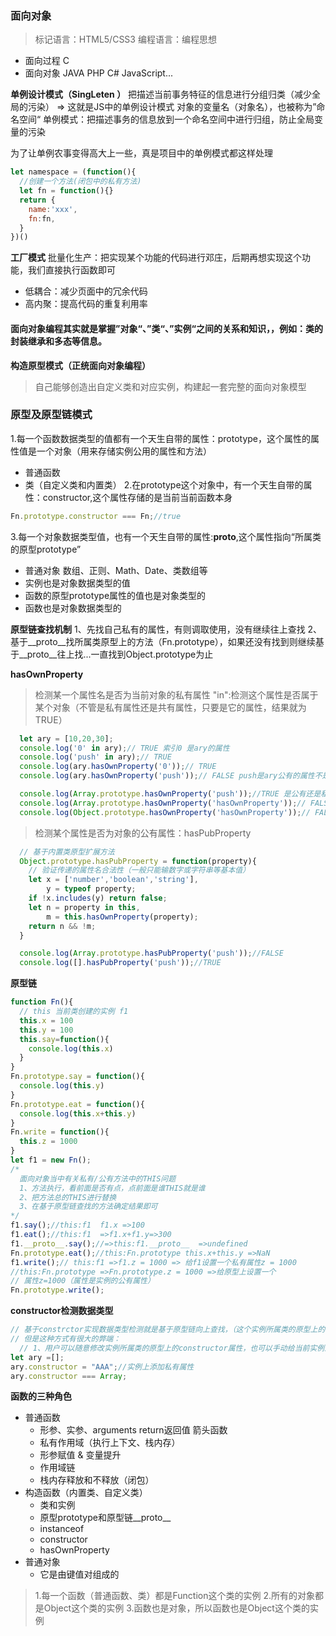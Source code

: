 ### 面向对象
> 标记语言：HTML5/CSS3
> 编程语言：编程思想
  - 面向过程 C
  - 面向对象 JAVA PHP C# JavaScript...

**单例设计模式（SingLeten ）**
把描述当前事务特征的信息进行分组归类（减少全局的污染）
=> 这就是JS中的单例设计模式     对象的变量名（对象名），也被称为”命名空间“
单例模式：把描述事务的信息放到一个命名空间中进行归组，防止全局变量的污染

为了让单例农事变得高大上一些，真是项目中的单例模式都这样处理
```javascript
let namespace = (function(){
  //创建一个方法(闭包中的私有方法)
  let fn = function(){}
  return {
    name:'xxx',
    fn:fn,
  }
})()
```
**工厂模式**
批量化生产：把实现某个功能的代码进行邓庄，后期再想实现这个功能，我们直接执行函数即可
- 低耦合：减少页面中的冗余代码
- 高内聚：提高代码的重复利用率

#### 面向对象编程其实就是掌握”对象“、”类“、”实例“之间的关系和知识，，例如：类的封装继承和多态等信息。


**构造原型模式（正统面向对象编程）**
> 自己能够创造出自定义类和对应实例，构建起一套完整的面向对象模型


### 原型及原型链模式

1.每一个函数数据类型的值都有一个天生自带的属性：prototype，这个属性的属性值是一个对象（用来存储实例公用的属性和方法）
  - 普通函数
  - 类（自定义类和内置类）
2.在prototype这个对象中，有一个天生自带的属性：constructor,这个属性存储的是当前当前函数本身
  ```javascript
  Fn.prototype.constructor === Fn;//true
  ```
3.每一个对象数据类型值，也有一个天生自带的属性:__proto__,这个属性指向“所属类的原型prototype”
  - 普通对象 数组、正则、Math、Date、类数组等
  - 实例也是对象数据类型的值
  - 函数的原型prototype属性的值也是对象类型的
  - 函数也是对象数据类型的
    
**原型链查找机制**
1、先找自己私有的属性，有则调取使用，没有继续往上查找
2、基于__proto__找所属类原型上的方法（Fn.prototype），如果还没有找到则继续基于__proto__往上找...一直找到Object.prototype为止

**hasOwnProperty**
> 检测某一个属性名是否为当前对象的私有属性
> "in":检测这个属性是否属于某个对象（不管是私有属性还是共有属性，只要是它的属性，结果就为TRUE）
```javascript
  let ary = [10,20,30];
  console.log('0' in ary);// TRUE 索引0 是ary的属性
  console.log('push' in ary);// TRUE
  console.log(ary.hasOwnProperty('0'));// TRUE
  console.log(ary.hasOwnProperty('push'));// FALSE push是ary公有的属性不是私有的

  console.log(Array.prototype.hasOwnProperty('push'));//TRUE 是公有还是私有属性，需要看相对谁来说的
  console.log(Array.prototype.hasOwnProperty('hasOwnProperty'));// FALSE
  console.log(Object.prototype.hasOwnProperty('hasOwnProperty'));// FALSE   自己堆内存中有的就是私有属性，需要基于__proto__查找的就是公有属性（__proto__在IE浏览器中（EDG除外）给保护起来了，不让我们使用）
```
> 检测某个属性是否为对象的公有属性：hasPubProperty
```javascript
  // 基于内置类原型扩展方法
  Object.prototype.hasPubProperty = function(property){
    // 验证传递的属性名合法性（一般只能输数字或字符串等基本值）
    let x = ['number','boolean','string'],
        y = typeof property;
    if !x.includes(y) return false;
    let n = property in this,
        m = this.hasOwnProperty(property);
    return n && !m;
  }

  console.log(Array.prototype.hasPubProperty('push'));//FALSE
  console.log([].hasPubProperty('push'));//TRUE 
```
**原型链**
```javascript
function Fn(){
  // this 当前类创建的实例 f1
  this.x = 100
  this.y = 100
  this.say=function(){
    console.log(this.x)
  }
}
Fn.prototype.say = function(){
  console.log(this.y)
}
Fn.prototype.eat = function(){
  console.log(this.x+this.y)
}
Fn.write = function(){
  this.z = 1000
}
let f1 = new Fn();
/* 
  面向对象当中有关私有/公有方法中的THIS问题
  1、方法执行，看前面是否有点，点前面是谁THIS就是谁
  2、把方法总的THIS进行替换
  3、在基于原型链查找的方法确定结果即可
*/
f1.say();//this:f1  f1.x =>100
f1.eat();//this:f1  =>f1.x+f1.y=>300
f1.__proto__.say();//=>this:f1.__proto__  =>undefined
Fn.prototype.eat();//this:Fn.prototype this.x+this.y =>NaN
f1.write();// this:f1 =>f1.z = 1000 => 给f1设置一个私有属性z = 1000
//this:Fn.prototype =>Fn.prototype.z = 1000 =>给原型上设置一个
// 属性z=1000（属性是实例的公有属性）
Fn.prototype.write();
```

**constructor检测数据类型**
```javascript
// 基于constrctor实现数据类型检测就是基于原型链向上查找，（这个实例所属类的原型上的constructor属性）来实现的
// 但是这种方式有很大的弊端：
  // 1、用户可以随意修改实例所属类的原型上的constructor属性，也可以手动给当前实例添加constructor私有属性,这样都会导致检测不准确
let ary =[];
ary.constructor = "AAA";//实例上添加私有属性
ary.constructor === Array;
```

**函数的三种角色**
- 普通函数
  + 形参、实参、arguments return返回值 箭头函数
  + 私有作用域（执行上下文、栈内存）
  + 形参赋值 & 变量提升
  + 作用域链
  + 栈内存释放和不释放（闭包）
- 构造函数（内置类、自定义类）
  + 类和实例
  + 原型prototype和原型链__proto__
  + instanceof
  + constructor
  + hasOwnProperty
- 普通对象
  + 它是由键值对组成的

> 1.每一个函数（普通函数、类）都是Function这个类的实例
> 2.所有的对象都是Object这个类的实例
> 3.函数也是对象，所以函数也是Object这个类的实例
